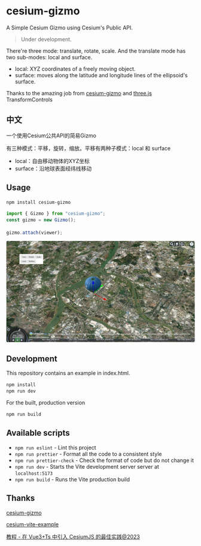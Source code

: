# cesium-gizmo

A Simple Cesium Gizmo using Cesium's Public API.

> Under development.

There're three mode: translate, rotate, scale. And the translate mode has two sub-modes: local and surface.

- local: XYZ coordinates of a freely moving object.
- surface: moves along the latitude and longitude lines of the ellipsoid's surface.

Thanks to the amazing job from [cesium-gizmo](https://www.github.com/zhwy/cesium-gizmo) and [three.js](https://github.com/mrdoob/three.js) TransformControls

## 中文

一个使用Cesium公共API的简易Gizmo

有三种模式：平移，旋转，缩放。平移有两种子模式：local 和 surface

- local：自由移动物体的XYZ坐标
- surface：沿地球表面经纬线移动

## Usage

```sh
npm install cesium-gizmo
```

```javascript
import { Gizmo } from "cesium-gizmo";
const gizmo = new Gizmo();

gizmo.attach(viewer);
```

![Translate Gizmo](assets/translate.jpg)

## Development

This repository contains an example in index.html.

```sh
npm install
npm run dev
```

For the built, production version

```sh
npm run build
```

## Available scripts

- `npm run eslint` - Lint this project
- `npm run prettier` - Format all the code to a consistent style
- `npm run prettier-check` - Check the format of code but do not change it
- `npm run dev` - Starts the Vite development server server at `localhost:5173`
- `npm run build` - Runs the Vite production build

## Thanks

[cesium-gizmo](https://www.github.com/zhwy/cesium-gizmo)

[cesium-vite-example](https://github.com/CesiumGS/cesium-vite-example)

[教程 - 在 Vue3+Ts 中引入 CesiumJS 的最佳实践@2023](https://juejin.cn/post/7219674355491340348)
